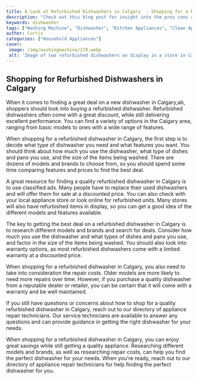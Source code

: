 ```yaml
---
title: A Look at Refurbished Dishwashers in Calgary  - Shopping for a Refurbished Dishwasher in Calgary
description: "Check out this blog post for insight into the pros cons and cost of a Refurbished Dishwasher and learn how to make the best buying decision for you"
keywords: dishwasher
tags: ["Washing Machine", "Dishwasher", "Kitchen Appliances", "Clean Appliance"]
author: Curtis
categories: ["Household Appliances"]
cover: 
 image: /img/washingmachine/170.webp
 alt: 'Image of two refurbished dishwashers on display in a store in Calgary for shoppers looking for a bargain'
---
```

## Shopping for Refurbished Dishwashers in Calgary
When it comes to finding a great deal on a new dishwasher in Calgary,ab, shoppers should look into buying a refurbished dishwasher. Refurbished dishwashers often come with a great discount, while still delivering excellent performance. You can find a variety of options in the Calgary area, ranging from basic models to ones with a wide range of features. 

When shopping for a refurbished dishwasher in Calgary, the first step is to decide what type of dishwasher you need and what features you want. You should think about how much you use the dishwasher, what type of dishes and pans you use, and the size of the items being washed. There are dozens of models and brands to choose from, so you should spend some time comparing features and prices to find the best deal.

A great resource for finding a quality refurbished dishwasher in Calgary is to use classified ads. Many people have to replace their used dishwashers and will offer them for sale at a discounted price. You can also check with your local appliance store or look online for refurbished units. Many stores will also have refurbished items in display, so you can get a good idea of the different models and features available. 

The key to getting the best deal on a refurbished dishwasher in Calgary is to research different models and brands and search for deals. Consider how much you use the dishwasher and what types of dishes and pans you use, and factor in the size of the items being washed. You should also look into warranty options, as most refurbished dishwashers come with a limited warranty at a discounted price. 

When shopping for a refurbished dishwasher in Calgary, you also need to take into consideration the repair costs. Older models are more likely to need more repairs over time. However, if you purchase a quality dishwasher from a reputable dealer or retailer, you can be certain that it will come with a warranty and be well maintained.

If you still have questions or concerns about how to shop for a quality refurbished dishwasher in Calgary, reach out to our directory of appliance repair technicians. Our service technicians are available to answer any questions and can provide guidance in getting the right dishwasher for your needs. 

When shopping for a refurbished dishwasher in Calgary, you can enjoy great savings while still getting a quality appliance. Researching different models and brands, as well as researching repair costs, can help you find the perfect dishwasher for your needs. When you're ready, reach out to our directory of appliance repair technicians for help finding the perfect dishwasher for you.
